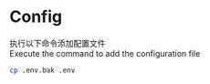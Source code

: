 # Config
执行以下命令添加配置文件  
Execute the command to add the configuration file  
```bash
cp .env.bak .env
```

